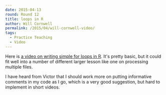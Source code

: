 ```yaml
---
date: 2015-04-13
round: Round 12
title: loops in R
author: Will Cornwell
permalink: /2015/04/will-cornwell-video/
tags:
  - Practice Teaching
  - Video
---
```


Here is [a video on writing simple for loops in R](http://youtu.be/UtUUqN9FUIg).  It's pretty basic, but it could fit well into a number of different larger lesson like one on processing multiple files.  

I have heard from Victor that I should work more on putting informative comments in my code as I go, 
which is a very good suggestion, but hard to implement in short videos.
